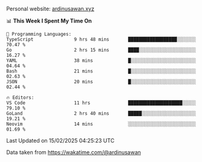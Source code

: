 Personal website: [ardinusawan.xyz](https://ardinusawan.xyz)

<!--START_SECTION:waka-->
📊 **This Week I Spent My Time On** 

```text
💬 Programming Languages: 
TypeScript               9 hrs 48 mins       ██████████████████░░░░░░░   70.47 % 
Go                       2 hrs 15 mins       ████░░░░░░░░░░░░░░░░░░░░░   16.27 % 
YAML                     38 mins             █░░░░░░░░░░░░░░░░░░░░░░░░   04.64 % 
Bash                     21 mins             █░░░░░░░░░░░░░░░░░░░░░░░░   02.63 % 
JSON                     20 mins             █░░░░░░░░░░░░░░░░░░░░░░░░   02.44 % 

🔥 Editors: 
VS Code                  11 hrs              ████████████████████░░░░░   79.10 % 
GoLand                   2 hrs 40 mins       █████░░░░░░░░░░░░░░░░░░░░   19.21 % 
Neovim                   14 mins             ░░░░░░░░░░░░░░░░░░░░░░░░░   01.69 % 
```


 Last Updated on 15/02/2025 04:25:23 UTC
<!--END_SECTION:waka-->
Data taken from https://wakatime.com/@ardinusawan
